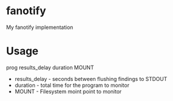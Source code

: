 # fanotify
My fanotify implementation

# Usage
prog results_delay duration MOUNT

 - results_delay - seconds between flushing findings to STDOUT
 - duration - total time for the program to monitor
 - MOUNT - Filesystem moint point to monitor